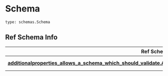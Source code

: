 # Schema
```
type: schemas.Schema
```

## Ref Schema Info
Ref Schema | Input Type | Output Type
---------- | ---------- | -----------
[**additionalproperties_allows_a_schema_which_should_validate.AdditionalpropertiesAllowsASchemaWhichShouldValidate**](../../../../../../../../../components/schema/additionalproperties_allows_a_schema_which_should_validate.md) | [additionalproperties_allows_a_schema_which_should_validate.AdditionalpropertiesAllowsASchemaWhichShouldValidateDictInput](../../../../../../../../../components/schema/additionalproperties_allows_a_schema_which_should_validate.md#additionalpropertiesallowsaschemawhichshouldvalidatedictinput), [additionalproperties_allows_a_schema_which_should_validate.AdditionalpropertiesAllowsASchemaWhichShouldValidateDict](../../../../../../../../../components/schema/additionalproperties_allows_a_schema_which_should_validate.md#additionalpropertiesallowsaschemawhichshouldvalidatedict) | [additionalproperties_allows_a_schema_which_should_validate.AdditionalpropertiesAllowsASchemaWhichShouldValidateDict](../../../../../../../../../components/schema/additionalproperties_allows_a_schema_which_should_validate.md#additionalpropertiesallowsaschemawhichshouldvalidatedict)
